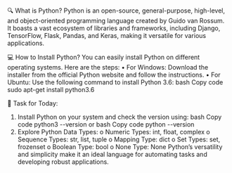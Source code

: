 🔍 What is Python? Python is an open-source, general-purpose, high-level, and object-oriented programming language created by Guido van Rossum. It boasts a vast ecosystem of libraries and frameworks, including Django, TensorFlow, Flask, Pandas, and Keras, making it versatile for various applications.


💻 How to Install Python? You can easily install Python on different operating systems. Here are the steps:
•	For Windows: Download the installer from the official Python website and follow the instructions.
•	For Ubuntu: Use the following command to install Python 3.6:
bash
Copy code
sudo apt-get install python3.6


📌 Task for Today:
1.	Install Python on your system and check the version using:
bash
Copy code
python3 --version
or
bash
Copy code
python --version
2.	Explore Python Data Types:
o	Numeric Types: int, float, complex
o	Sequence Types: str, list, tuple
o	Mapping Type: dict
o	Set Types: set, frozenset
o	Boolean Type: bool
o	None Type: None
Python’s versatility and simplicity make it an ideal language for automating tasks and developing robust applications.
